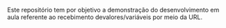 Este repositório tem por objetivo a demonstração do desenvolvimento em aula referente ao recebimento devalores/variáveis por meio da URL.
